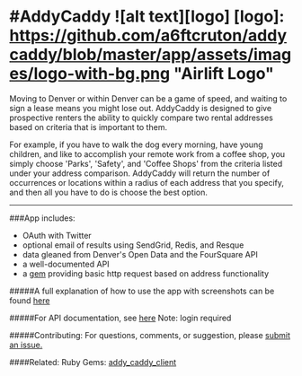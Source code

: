 #AddyCaddy ![alt text][logo]
[logo]: https://github.com/a6ftcruton/addycaddy/blob/master/app/assets/images/logo-with-bg.png "Airlift Logo"
===========

Moving to Denver or within Denver can be a game of speed, and waiting to sign a lease means you might lose out. AddyCaddy is designed to give prospective renters the ability to quickly compare two rental addresses based on criteria that is important to them. 

For example, if you have to walk the dog every morning, have young children, and like to accomplish your remote work from a coffee shop, you simply choose 'Parks', 'Safety', and 'Coffee Shops' from the criteria listed under your address comparison. AddyCaddy will return the number of occurrences or locations within a radius of each address that you specify, and then all you have to do is choose the best option.

----------
###App includes:

* OAuth with Twitter
* optional email of results using SendGrid, Redis, and Resque
* data gleaned from Denver's Open Data and the FourSquare API
* a well-documented API 
* a [gem](https://github.com/a6ftcruton/addy_caddy_client) providing basic http request based on address functionality



#####A full explanation of how to use the app with screenshots can be found [here](http://addycaddy.info/how-it-works)

#####For API documentation, see [here](http://addycaddy.info/api-info) Note: login required

#####Contributing:
For questions, comments, or suggestion, please [submit an issue.](https://github.com/a6ftcruton/addycaddy/issues)

####Related:
Ruby Gems: [addy_caddy_client](http://rubygems.org/gems/addy_caddy_client)

